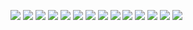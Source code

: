 ![](https://images-wixmp-ed30a86b8c4ca887773594c2.wixmp.com/i/ecc4bc54-aa20-47d3-b080-4fd35a4a42e7/db4cl6q-95ff20b3-f7b9-4e6b-b86f-b6388441bc48.gif)
![](https://images-wixmp-ed30a86b8c4ca887773594c2.wixmp.com/i/c13b74f8-5efe-4da7-9b66-ea7bd129067f/dbmbgtw-b6dbc29c-0e9d-404c-b044-2d88eec938a4.gif)
![](https://images-wixmp-ed30a86b8c4ca887773594c2.wixmp.com/i/a68971c0-f2e0-4ea7-9416-87e1b00e1672/d4orpp4-ce90374a-b468-4ee9-9a52-2245afcfe61a.gif)
![](https://images-wixmp-ed30a86b8c4ca887773594c2.wixmp.com/i/e0b22fa2-60af-40df-ad63-751d66b97a8a/d9mygjd-cf473375-7244-4d97-a006-5b2cde98d5d6.gif)
![](https://images-wixmp-ed30a86b8c4ca887773594c2.wixmp.com/i/c7c3d09a-d143-4965-98c2-9b0388369d3a/dbrc5u0-1ed4d46e-cfcf-4da8-946e-0b523b9dbd28.gif)
![](https://images-wixmp-ed30a86b8c4ca887773594c2.wixmp.com/f/0f86d918-28ec-4c53-8b3d-3f4d557c38d1/dbrorqo-feb52e98-92d7-45d4-ab4b-7da481964009.png/v1/fill/w_99,h_56,strp/aesthetic_stamp_by_kawaiistamps_dbrorqo-fullview.png?token=eyJ0eXAiOiJKV1QiLCJhbGciOiJIUzI1NiJ9.eyJzdWIiOiJ1cm46YXBwOiIsImlzcyI6InVybjphcHA6Iiwib2JqIjpbW3siaGVpZ2h0IjoiPD01NiIsInBhdGgiOiJcL2ZcLzBmODZkOTE4LTI4ZWMtNGM1My04YjNkLTNmNGQ1NTdjMzhkMVwvZGJyb3Jxby1mZWI1MmU5OC05MmQ3LTQ1ZDQtYWI0Yi03ZGE0ODE5NjQwMDkucG5nIiwid2lkdGgiOiI8PTk5In1dXSwiYXVkIjpbInVybjpzZXJ2aWNlOmltYWdlLm9wZXJhdGlvbnMiXX0.aTk9Ir4kTdpYZf1C1JS9elRTy0YSY9JRO0yhg3tgT3Y)
![](https://images-wixmp-ed30a86b8c4ca887773594c2.wixmp.com/f/248df0f2-e2be-4c13-9467-499a4d330ffb/dbccjsa-467ca948-2a56-46a4-a4c7-d10a8f44d888.png/v1/fill/w_99,h_56,strp/pancakes_stamp_by_aestheticstamps_dbccjsa-fullview.png?token=eyJ0eXAiOiJKV1QiLCJhbGciOiJIUzI1NiJ9.eyJzdWIiOiJ1cm46YXBwOiIsImlzcyI6InVybjphcHA6Iiwib2JqIjpbW3siaGVpZ2h0IjoiPD01NiIsInBhdGgiOiJcL2ZcLzI0OGRmMGYyLWUyYmUtNGMxMy05NDY3LTQ5OWE0ZDMzMGZmYlwvZGJjY2pzYS00NjdjYTk0OC0yYTU2LTQ2YTQtYTRjNy1kMTBhOGY0NGQ4ODgucG5nIiwid2lkdGgiOiI8PTk5In1dXSwiYXVkIjpbInVybjpzZXJ2aWNlOmltYWdlLm9wZXJhdGlvbnMiXX0.E00x-ZLe5V5t-HfAQE-IGf7vdnm7Ve_e_o92vTsQsPw)
![](https://images-wixmp-ed30a86b8c4ca887773594c2.wixmp.com/f/b295ad0a-0546-4b13-8e05-872debffadc8/dapmu3i-1435475a-6100-475d-a163-0e5d2bcb6eab.png/v1/fill/w_99,h_56,strp/wiiu_owner_stamp_by_jazzax_dapmu3i-fullview.png?token=eyJ0eXAiOiJKV1QiLCJhbGciOiJIUzI1NiJ9.eyJzdWIiOiJ1cm46YXBwOiIsImlzcyI6InVybjphcHA6Iiwib2JqIjpbW3siaGVpZ2h0IjoiPD01NiIsInBhdGgiOiJcL2ZcL2IyOTVhZDBhLTA1NDYtNGIxMy04ZTA1LTg3MmRlYmZmYWRjOFwvZGFwbXUzaS0xNDM1NDc1YS02MTAwLTQ3NWQtYTE2My0wZTVkMmJjYjZlYWIucG5nIiwid2lkdGgiOiI8PTk5In1dXSwiYXVkIjpbInVybjpzZXJ2aWNlOmltYWdlLm9wZXJhdGlvbnMiXX0.dXOIjflHTbP-VuOwHmvxXZDEtFJJn5rD-ax5ue42-bs)
![](https://images-wixmp-ed30a86b8c4ca887773594c2.wixmp.com/f/4c2080ca-0d3a-4251-83eb-597554e03f89/dciv4f2-4838780f-588e-419e-903a-14f2f7d3df64.png/v1/fill/w_99,h_56,strp/being_nice_is_fun_by_st4mps_dciv4f2-fullview.png?token=eyJ0eXAiOiJKV1QiLCJhbGciOiJIUzI1NiJ9.eyJzdWIiOiJ1cm46YXBwOiIsImlzcyI6InVybjphcHA6Iiwib2JqIjpbW3siaGVpZ2h0IjoiPD01NiIsInBhdGgiOiJcL2ZcLzRjMjA4MGNhLTBkM2EtNDI1MS04M2ViLTU5NzU1NGUwM2Y4OVwvZGNpdjRmMi00ODM4NzgwZi01ODhlLTQxOWUtOTAzYS0xNGYyZjdkM2RmNjQucG5nIiwid2lkdGgiOiI8PTk5In1dXSwiYXVkIjpbInVybjpzZXJ2aWNlOmltYWdlLm9wZXJhdGlvbnMiXX0.jgGTYH6_mZ4CkRLrE7OqyW44eeOhhNTBV95ONMix2EI)
![](https://images-wixmp-ed30a86b8c4ca887773594c2.wixmp.com/f/cf79e087-c4e0-406e-8eed-fc62e1142056/dbvx3a8-5e001d2e-c603-4ee8-84d2-57bf90c8a9a9.png/v1/fill/w_99,h_56,strp/glow_aesthetic_stamp_by_hematology_dbvx3a8-fullview.png?token=eyJ0eXAiOiJKV1QiLCJhbGciOiJIUzI1NiJ9.eyJzdWIiOiJ1cm46YXBwOiIsImlzcyI6InVybjphcHA6Iiwib2JqIjpbW3siaGVpZ2h0IjoiPD01NiIsInBhdGgiOiJcL2ZcL2NmNzllMDg3LWM0ZTAtNDA2ZS04ZWVkLWZjNjJlMTE0MjA1NlwvZGJ2eDNhOC01ZTAwMWQyZS1jNjAzLTRlZTgtODRkMi01N2JmOTBjOGE5YTkucG5nIiwid2lkdGgiOiI8PTk5In1dXSwiYXVkIjpbInVybjpzZXJ2aWNlOmltYWdlLm9wZXJhdGlvbnMiXX0.lz6IK4_EIPR5LzHGsRBq94_fIRrGzgH4J21qttiDcGY)
![](https://images-wixmp-ed30a86b8c4ca887773594c2.wixmp.com/i/5452ddc8-e60f-44ba-a322-71307bd77648/d3j53m1-5ba7375c-88cb-4baa-8a49-f47c2862b4ea.gif)
![](https://images-wixmp-ed30a86b8c4ca887773594c2.wixmp.com/f/248df0f2-e2be-4c13-9467-499a4d330ffb/d9nc38v-51cc0fe0-9a6a-4586-b17c-a3ba1d32b6cf.png/v1/fill/w_99,h_56,strp/kirby_stamp_3_by_aestheticstamps_d9nc38v-fullview.png?token=eyJ0eXAiOiJKV1QiLCJhbGciOiJIUzI1NiJ9.eyJzdWIiOiJ1cm46YXBwOiIsImlzcyI6InVybjphcHA6Iiwib2JqIjpbW3siaGVpZ2h0IjoiPD01NiIsInBhdGgiOiJcL2ZcLzI0OGRmMGYyLWUyYmUtNGMxMy05NDY3LTQ5OWE0ZDMzMGZmYlwvZDluYzM4di01MWNjMGZlMC05YTZhLTQ1ODYtYjE3Yy1hM2JhMWQzMmI2Y2YucG5nIiwid2lkdGgiOiI8PTk5In1dXSwiYXVkIjpbInVybjpzZXJ2aWNlOmltYWdlLm9wZXJhdGlvbnMiXX0.nJuAlqU6s3JdFV9tNuqFw-GwX2YlXCwbUr7e228jdcs)
![](https://images-wixmp-ed30a86b8c4ca887773594c2.wixmp.com/f/924f5731-80ab-49f0-bff5-34f68edcc666/dcvnwnn-7b13a106-ca6d-4163-98f2-4edfc1538828.png/v1/fill/w_99,h_63,strp/undertale____human_soul_stamp_kindness____f2u_by_the_noisemaker_dcvnwnn-fullview.png?token=eyJ0eXAiOiJKV1QiLCJhbGciOiJIUzI1NiJ9.eyJzdWIiOiJ1cm46YXBwOiIsImlzcyI6InVybjphcHA6Iiwib2JqIjpbW3siaGVpZ2h0IjoiPD02MyIsInBhdGgiOiJcL2ZcLzkyNGY1NzMxLTgwYWItNDlmMC1iZmY1LTM0ZjY4ZWRjYzY2NlwvZGN2bndubi03YjEzYTEwNi1jYTZkLTQxNjMtOThmMi00ZWRmYzE1Mzg4MjgucG5nIiwid2lkdGgiOiI8PTk5In1dXSwiYXVkIjpbInVybjpzZXJ2aWNlOmltYWdlLm9wZXJhdGlvbnMiXX0.iKSO8Rv7xd9EQP0Ju9kB8wporpsA7bQxLHS7qIzGgh4)
![](https://images-wixmp-ed30a86b8c4ca887773594c2.wixmp.com/f/b8e1738b-f255-42d0-aa82-2b6e95da3a11/daq81hi-d5300cc8-fbdc-4b4d-b193-1facaefba194.png/v1/fill/w_99,h_55,q_80,strp/i_wanted_to_make_a_stamp_by_rottendickcheese_daq81hi-fullview.jpg?token=eyJ0eXAiOiJKV1QiLCJhbGciOiJIUzI1NiJ9.eyJzdWIiOiJ1cm46YXBwOiIsImlzcyI6InVybjphcHA6Iiwib2JqIjpbW3siaGVpZ2h0IjoiPD01NSIsInBhdGgiOiJcL2ZcL2I4ZTE3MzhiLWYyNTUtNDJkMC1hYTgyLTJiNmU5NWRhM2ExMVwvZGFxODFoaS1kNTMwMGNjOC1mYmRjLTRiNGQtYjE5My0xZmFjYWVmYmExOTQucG5nIiwid2lkdGgiOiI8PTk5In1dXSwiYXVkIjpbInVybjpzZXJ2aWNlOmltYWdlLm9wZXJhdGlvbnMiXX0.XR7mTgEloCFNOYzhO7ZCdxOT5a_GqWt-MulrGQ1hHms)